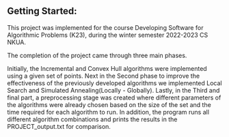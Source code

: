 ## Getting Started:

This project was implemented for the course Developing Software for Algorithmic Problems (K23), during the winter semester 2022-2023 CS NKUA. 

The completion of the project came through three main phases. 

Initially, the Incremental and Convex Hull algorithms were implemented using a given set of points. Next in the Second phase to improve the effectiveness of 
the previously developed algorithms we implemented Local Search and Simulated Annealing(Locally - Globally). Lastly, in the Third and final part,
a preprocessing stage was created where different parameters of the algorithms were already chosen based on the size of the set and the time required for each algorithm to run. 
In addition, the program runs all different algorithm combinations and prints the results in the PROJECT_output.txt for comparison.
